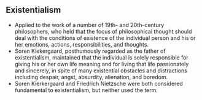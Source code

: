 Existentialism
--------------

* Applied to the work of a number of 19th- and 20th-century philosophers, who held that the focus of philosophical thought should deal with the conditions of existence of the individual person and his or her emotions, actions, responsibilities, and thoughts.
* Soren Kiekergaard, posthumously regarded as the father of existentialism, maintained that the individual is solely responsible for giving his or her own life meaning and for living that life passionately and sincerely, in spite of many existential obstacles and distractions including despair, angst, absurdity, alienation, and boredom.
* Soren Kierkergaard and Friedrich Nietzsche were both considered fundamental to existentialism, but neither used the term.
